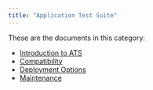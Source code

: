 ```yaml
---
title: "Application Test Suite"
---
```


These are the documents in this category:

* [Introduction to ATS](introduction)
* [Compatibility](compatibility)
* [Deployment Options](deployment)
* [Maintenance](maintenance)
